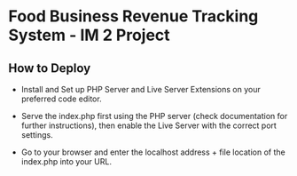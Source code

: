 # Food Business Revenue Tracking System - IM 2 Project

## How to Deploy

- Install and Set up PHP Server and Live Server Extensions on your preferred code editor.

- Serve the index.php first using the PHP server (check documentation for further instructions), then enable the Live Server with the correct port settings.

- Go to your browser and enter the localhost address + file location of the index.php into your URL.